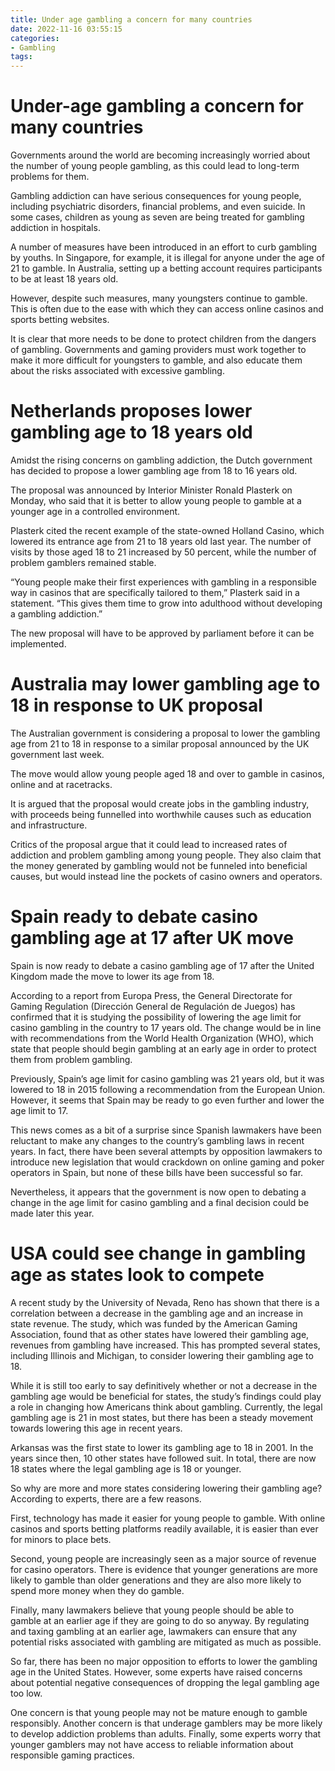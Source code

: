 ```yaml
---
title: Under age gambling a concern for many countries 
date: 2022-11-16 03:55:15
categories:
- Gambling
tags:
---
```



#  Under-age gambling a concern for many countries 

Governments around the world are becoming increasingly worried about the number of young people gambling, as this could lead to long-term problems for them.

Gambling addiction can have serious consequences for young people, including psychiatric disorders, financial problems, and even suicide. In some cases, children as young as seven are being treated for gambling addiction in hospitals.

A number of measures have been introduced in an effort to curb gambling by youths. In Singapore, for example, it is illegal for anyone under the age of 21 to gamble. In Australia, setting up a betting account requires participants to be at least 18 years old.

However, despite such measures, many youngsters continue to gamble. This is often due to the ease with which they can access online casinos and sports betting websites.

It is clear that more needs to be done to protect children from the dangers of gambling. Governments and gaming providers must work together to make it more difficult for youngsters to gamble, and also educate them about the risks associated with excessive gambling.

#  Netherlands proposes lower gambling age to 18 years old 

 Amidst the rising concerns on gambling addiction, the Dutch government has decided to propose a lower gambling age from 18 to 16 years old.

The proposal was announced by Interior Minister Ronald Plasterk on Monday, who said that it is better to allow young people to gamble at a younger age in a controlled environment.

Plasterk cited the recent example of the state-owned Holland Casino, which lowered its entrance age from 21 to 18 years old last year. The number of visits by those aged 18 to 21 increased by 50 percent, while the number of problem gamblers remained stable.

“Young people make their first experiences with gambling in a responsible way in casinos that are specifically tailored to them,” Plasterk said in a statement. “This gives them time to grow into adulthood without developing a gambling addiction.”

The new proposal will have to be approved by parliament before it can be implemented.

#  Australia may lower gambling age to 18 in response to UK proposal 

The Australian government is considering a proposal to lower the gambling age from 21 to 18 in response to a similar proposal announced by the UK government last week.

The move would allow young people aged 18 and over to gamble in casinos, online and at racetracks.

It is argued that the proposal would create jobs in the gambling industry, with proceeds being funnelled into worthwhile causes such as education and infrastructure.

Critics of the proposal argue that it could lead to increased rates of addiction and problem gambling among young people. They also claim that the money generated by gambling would not be funneled into beneficial causes, but would instead line the pockets of casino owners and operators.

#  Spain ready to debate casino gambling age at 17 after UK move 

Spain is now ready to debate a casino gambling age of 17 after the United Kingdom made the move to lower its age from 18. 

According to a report from Europa Press, the General Directorate for Gaming Regulation (Dirección General de Regulación de Juegos) has confirmed that it is studying the possibility of lowering the age limit for casino gambling in the country to 17 years old. The change would be in line with recommendations from the World Health Organization (WHO), which state that people should begin gambling at an early age in order to protect them from problem gambling. 

Previously, Spain’s age limit for casino gambling was 21 years old, but it was lowered to 18 in 2015 following a recommendation from the European Union. However, it seems that Spain may be ready to go even further and lower the age limit to 17. 

This news comes as a bit of a surprise since Spanish lawmakers have been reluctant to make any changes to the country’s gambling laws in recent years. In fact, there have been several attempts by opposition lawmakers to introduce new legislation that would crackdown on online gaming and poker operators in Spain, but none of these bills have been successful so far. 

Nevertheless, it appears that the government is now open to debating a change in the age limit for casino gambling and a final decision could be made later this year.

#  USA could see change in gambling age as states look to compete

A recent study by the University of Nevada, Reno has shown that there is a correlation between a decrease in the gambling age and an increase in state revenue. The study, which was funded by the American Gaming Association, found that as other states have lowered their gambling age, revenues from gambling have increased. This has prompted several states, including Illinois and Michigan, to consider lowering their gambling age to 18.

While it is still too early to say definitively whether or not a decrease in the gambling age would be beneficial for states, the study’s findings could play a role in changing how Americans think about gambling. Currently, the legal gambling age is 21 in most states, but there has been a steady movement towards lowering this age in recent years.

Arkansas was the first state to lower its gambling age to 18 in 2001. In the years since then, 10 other states have followed suit. In total, there are now 18 states where the legal gambling age is 18 or younger.

So why are more and more states considering lowering their gambling age? According to experts, there are a few reasons.

First, technology has made it easier for young people to gamble. With online casinos and sports betting platforms readily available, it is easier than ever for minors to place bets.

Second, young people are increasingly seen as a major source of revenue for casino operators. There is evidence that younger generations are more likely to gamble than older generations and they are also more likely to spend more money when they do gamble.

Finally, many lawmakers believe that young people should be able to gamble at an earlier age if they are going to do so anyway. By regulating and taxing gambling at an earlier age, lawmakers can ensure that any potential risks associated with gambling are mitigated as much as possible.



So far, there has been no major opposition to efforts to lower the gambling age in the United States. However, some experts have raised concerns about potential negative consequences of dropping the legal gambling age too low.

One concern is that young people may not be mature enough to gamble responsibly. Another concern is that underage gamblers may be more likely to develop addiction problems than adults. Finally, some experts worry that younger gamblers may not have access to reliable information about responsible gaming practices.